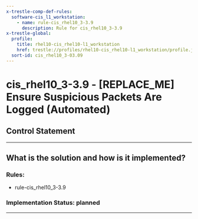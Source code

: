 ```yaml
---
x-trestle-comp-def-rules:
  software-cis_l1_workstation:
    - name: rule-cis_rhel10_3-3.9
      description: Rule for cis_rhel10_3-3.9
x-trestle-global:
  profile:
    title: rhel10-cis_rhel10-l1_workstation
    href: trestle://profiles/rhel10-cis_rhel10-l1_workstation/profile.json
  sort-id: cis_rhel10_3-03.09
---
```


# cis_rhel10_3-3.9 - \[REPLACE_ME\] Ensure Suspicious Packets Are Logged (Automated)

## Control Statement

______________________________________________________________________

## What is the solution and how is it implemented?

<!-- For implementation status enter one of: implemented, partial, planned, alternative, not-applicable -->

<!-- Note that the list of rules under ### Rules: is read-only and changes will not be captured after assembly to JSON -->

<!-- Add control implementation description here for control: cis_rhel10_3-3.9 -->

### Rules:

  - rule-cis_rhel10_3-3.9

### Implementation Status: planned

______________________________________________________________________
